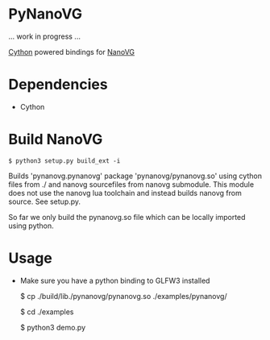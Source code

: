 PyNanoVG
========

... work in progress ...

[Cython](https://github.com/cython/cython) powered bindings for [NanoVG](https://github.com/memononen/nanovg)

Dependencies
============

+ Cython

Build NanoVG
============

    $ python3 setup.py build_ext -i

Builds 'pynanovg.pynanovg' package 'pynanovg/pynanovg.so' using cython files from ./ and nanovg sourcefiles from nanovg submodule.
This module does not use the nanovg lua toolchain and instead builds nanovg from source. See setup.py.

So far we only build the pynanovg.so file which can be locally imported using python.

Usage
=====

- Make sure you have a python binding to GLFW3 installed

    $ cp ./build/lib.<system>/pynanovg/pynanovg.so ./examples/pynanovg/

    $ cd ./examples
    
    $ python3 demo.py
